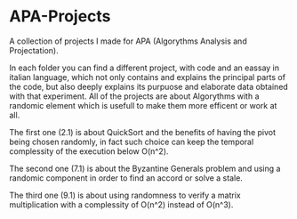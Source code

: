 # APA-Projects
A collection of projects I made for APA (Algorythms Analysis and Projectation).

In each folder you can find a different project, with code and an eassay in italian language, which not only contains and explains the principal parts of the code, but also deeply explains its purpuose and elaborate data obtained with that experiment.
All of the projects are about Algorythms with a randomic element which is usefull to make them more efficent or work at all.

The first one (2.1) is about QuickSort and the benefits of having the pivot being chosen randomly, in fact such choice can keep the temporal complessity of the execution below O(n^2).

The second one (7.1) is about the Byzantine Generals problem and using a randomic component in order to find an accord or solve a stale.

The third one (9.1) is about using randomness to verify a matrix multiplication with a complessity of O(n^2) instead of O(n^3).


